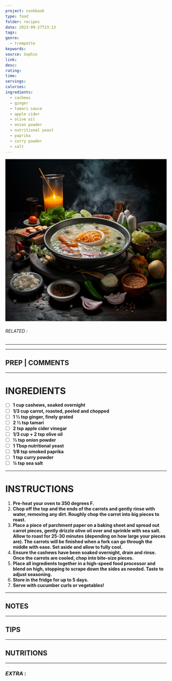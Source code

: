```yaml
---
project: cookbook
type: food
folder: recipes
date: 2023-09-27T23:13
tags: 
genre:
  - trempette
keywords: 
source: Sophie
link: 
desc: 
rating: 
time: 
servings: 
calories: 
ingredients:
  - cashews
  - ginger
  - tamari sauce
  - apple cider
  - olive oil
  - onion powder
  - nutritional yeast
  - paprika
  - curry powder
  - salt
---
```


![IMAGE](_default.png)

###### *RELATED* : 
---


---
## PREP | COMMENTS



---
# INGREDIENTS

- [ ] **1 cup cashews, soaked overnight**
- [ ] **1/3 cup carrot, roasted, peeled and chopped**
- [ ] **1 ½ tsp ginger, finely grated**
- [ ] **2 ½ tsp tamari**
- [ ] **2 tsp apple cider vinegar**
- [ ] **1/3 cup + 2 tsp olive oil**
- [ ] **½ tsp onion powder**
- [ ] **1 Tbsp nutritional yeast**
- [ ] **1/8 tsp smoked paprika**
- [ ] **1 tsp curry powder**
- [ ] **¼ tsp sea salt**

---
# INSTRUCTIONS

1. **Pre-heat your oven to 350 degrees F.**
2. **Chop off the top and the ends of the carrots and gently rinse with water, removing any dirt. Roughly chop the carrot into big pieces to roast.**
3. **Place a piece of parchment paper on a baking sheet and spread out carrot pieces, gently drizzle olive oil over and sprinkle with sea salt. Allow to roast for 25-30 minutes (depending on how large your pieces are). The carrots will be finished when a fork can go through the middle with ease. Set aside and allow to fully cool.**
4. **Ensure the cashews have been soaked overnight, drain and rinse. Once the carrots are cooled, chop into bite-size pieces.**
5. **Place all ingredients together in a high-speed food processor and blend on high, stopping to scrape down the sides as needed. Taste to adjust seasoning.**
6. **Store in the fridge for up to 5 days.**
7. **Serve with cucumber curls or vegetables!**

---
## NOTES



---
## TIPS



---
## NUTRITIONS



---
### *EXTRA* :



